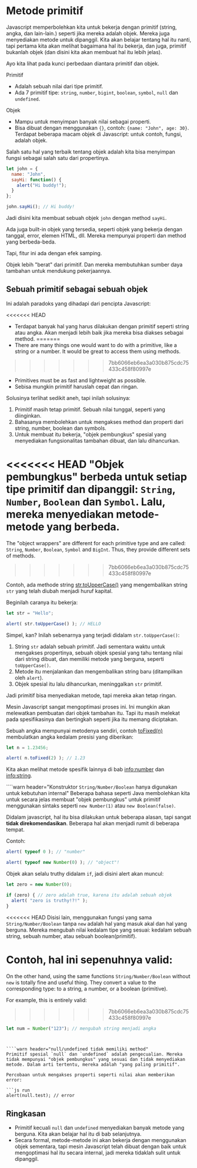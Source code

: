 # Metode primitif

Javascript memperbolehkan kita untuk bekerja dengan primitif (string, angka, dan lain-lain.) seperti jika mereka adalah objek. Mereka juga menyediakan metode untuk dipanggil. Kita akan belajar tentang hal itu nanti, tapi pertama kita akan melihat bagaimana hal itu bekerja, dan juga, primitif bukanlah objek (dan disini kita akan membuat hal itu lebih jelas).

Ayo kita lihat pada kunci perbedaan diantara primitif dan objek.

Primitif

- Adalah sebuah nilai dari tipe primitif.
- Ada 7 primitif tipe: `string`, `number`, `bigint`, `boolean`, `symbol`, `null` dan `undefined`.

Objek

- Mampu untuk menyimpan banyak nilai sebagai properti.
- Bisa dibuat dengan menggunakan `{}`, contoh: `{name: "John", age: 30}`. Terdapat beberapa macam objek di Javascript: untuk contoh, fungsi, adalah objek.

Salah satu hal yang terbaik tentang objek adalah kita bisa menyimpan fungsi sebagai salah satu dari propertinya.

```js run
let john = {
  name: "John",
  sayHi: function() {
    alert("Hi buddy!");
  }
};

john.sayHi(); // Hi buddy!
```

Jadi disini kita membuat sebuah objek `john` dengan method `sayHi`.

Ada juga built-in objek yang tersedia, seperti objek yang bekerja dengan tanggal, error, elemen HTML, dll. Mereka mempunyai properti dan method yang berbeda-beda.

Tapi, fitur ini ada dengan efek samping.

Objek lebih "berat" dari primitif. Dan mereka membutuhkan sumber daya tambahan untuk mendukung pekerjaannya.

## Sebuah primitif sebagai sebuah objek

Ini adalah paradoks yang dihadapi dari pencipta Javascript:

<<<<<<< HEAD
- Terdapat banyak hal yang harus dilakukan dengan primitif seperti string atau angka. Akan menjadi lebih baik jika mereka bisa diakses sebagai method.
=======
- There are many things one would want to do with a primitive, like a string or a number. It would be great to access them using methods.
>>>>>>> 7bb6066eb6ea3a030b875cdc75433c458f80997e
- Primitives must be as fast and lightweight as possible.
- Sebisa mungkin primitif haruslah cepat dan ringan.

Solusinya terlihat sedikit aneh, tapi inilah solusinya:

1. Primitif masih tetap primitif. Sebuah nilai tunggal, seperti yang diinginkan.
2. Bahasanya membolehkan untuk mengakses method dan properti dari string, number, boolean dan symbols.
3. Untuk membuat itu bekerja, "objek pembungkus" spesial yang menyediakan fungsionalitas tambahan dibuat, dan lalu dihancurkan.

<<<<<<< HEAD
"Objek pembungkus" berbeda untuk setiap tipe primitif dan dipanggil: `String`, `Number`, `Boolean` dan `Symbol`. Lalu, mereka menyediakan metode-metode yang berbeda.
=======
The "object wrappers" are different for each primitive type and are called: `String`, `Number`, `Boolean`, `Symbol` and `BigInt`. Thus, they provide different sets of methods.
>>>>>>> 7bb6066eb6ea3a030b875cdc75433c458f80997e

Contoh, ada methode string [str.toUpperCase()](https://developer.mozilla.org/en/docs/Web/JavaScript/Reference/Global_Objects/String/toUpperCase) yang mengembalikan string `str` yang telah diubah menjadi huruf kapital.

Beginilah caranya itu bekerja:

```js run
let str = "Hello";

alert( str.toUpperCase() ); // HELLO
```

Simpel, kan? Inilah sebenarnya yang terjadi didalam `str.toUpperCase()`:

1. String `str` adalah sebuah primitif. Jadi sementara waktu untuk mengakses propertinya, sebuah objek spesial yang tahu tentang nilai dari string dibuat, dan memiliki metode yang berguna, seperti `toUpperCase()`.
2. Metode itu menjalankan dan mengembalikan string baru (ditampilkan oleh `alert`).
3. Objek spesial itu lalu dihancurkan, meninggalkan `str` primitif.

Jadi primitif bisa menyediakan metode, tapi mereka akan tetap ringan.

Mesin Javascript sangat mengoptimasi proses ini. Ini mungkin akan melewatkan pembuatan dari objek tambahan itu. Tapi itu masih melekat pada spesifikasinya dan bertingkah seperti jika itu memang diciptakan.

Sebuah angka mempunyai metodenya sendiri, contoh [toFixed(n)](https://developer.mozilla.org/en-US/docs/Web/JavaScript/Reference/Global_Objects/Number/toFixed) membulatkan angka kedalam presisi yang diberikan:

```js run
let n = 1.23456;

alert( n.toFixed(2) ); // 1.23
```

Kita akan melihat metode spesifik lainnya di bab <info:number> dan <info:string>.


````warn header="Konstruktor `String/Number/Boolean` hanya digunakan untuk kebutuhan internal" 
Beberapa bahasa seperti Java membolehkan kita untuk secara jelas membuat "objek pembungkus" untuk primitif menggunakan sintaks seperti `new Number(1)` atau `new Boolean(false)`.

Didalam javascript, hal itu bisa dilakukan untuk beberapa alasan, tapi sangat **tidak direkomendasikan**. Beberapa hal akan menjadi rumit di beberapa tempat.

Contoh:

```js run
alert( typeof 0 ); // "number"

alert( typeof new Number(0) ); // "object"!
```

Objek akan selalu truthy didalam `if`, jadi disini alert akan muncul:

```js run
let zero = new Number(0);

if (zero) { // zero adalah true, karena itu adalah sebuah objek
  alert( "zero is truthy!?!" );
}
```

<<<<<<< HEAD
Disisi lain, menggunakan fungsi yang sama `String/Number/Boolean` tanpa `new` adalah hal yang masuk akal dan hal yang berguna. Mereka mengubah nilai kedalam tipe yang sesuai: kedalam sebuah string, sebuah number, atau sebuah boolean(primitif).

Contoh, hal ini sepenuhnya valid:
=======
On the other hand, using the same functions `String/Number/Boolean` without `new` is totally fine and useful thing. They convert a value to the corresponding type: to a string, a number, or a boolean (primitive).

For example, this is entirely valid:

>>>>>>> 7bb6066eb6ea3a030b875cdc75433c458f80997e
```js
let num = Number("123"); // mengubah string menjadi angka
```
````


````warn header="null/undefined tidak memiliki method"
Primitif spesial `null` dan `undefined` adalah pengecualian. Mereka tidak mempunyai "objek pembungkus" yang sesuai dan tidak menyediakan metode. Dalam arti tertentu, mereka adalah "yang paling primitif".

Percobaan untuk mengakses properti seperti nilai akan memberikan error:

```js run
alert(null.test); // error
````

## Ringkasan

- Primitif kecuali `null` dan `undefined` menyediakan banyak metode yang berguna. Kita akan belajar hal itu di bab selanjutnya.
- Secara formal, metode-metode ini akan bekerja dengan menggunakan objek sementara, tapi mesin Javascript telah dibuat dengan baik untuk mengoptimasi hal itu secara internal, jadi mereka tidaklah sulit untuk dipanggil.


